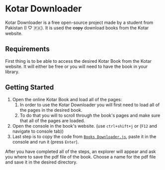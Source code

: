 # Kotar Downloader

Kotar Downloader is a free open-source project made by a student from Pakistan (I ♡ 🇵🇰).
It is used the ~~copy~~ download books from the Kotar website.

## Requirements
First thing is to be able to access the desired Kotar Book from the Kotar website. It will either be free or you will need to have the book in your library.

## Getting Started
1. Open the online Kotar Book and load all of the pages:
   1. In order to use the Kotar Downloader you will first need to load all of the pages in the desired book.
   2. To do that you will to scroll through the book's pages and make sure that all of the pages are loaded.
2. Open the console in the book's website. (use `ctrl+shift+j` or (`F12` and navigate to console tab))
3. Last step is to copy the code from [`Books Downloader.js`](https://github.com/EazyIf/Books-DANLOD/blob/main/Books%20Downloader.js), paste it in the console and run it (press `Enter`).

After you have completed all of the steps, an explorer will appear and ask you where to save the pdf file of the book. Choose a name for the pdf file and save it in the desired directory.
